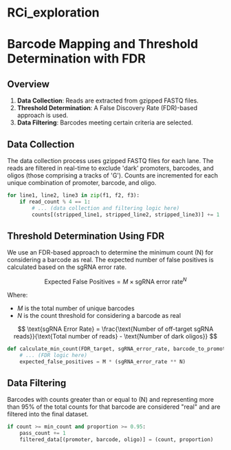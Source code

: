 # RCi_exploration
# Barcode Mapping and Threshold Determination with FDR

## Overview

1. **Data Collection**: Reads are extracted from gzipped FASTQ files.
2. **Threshold Determination**: A False Discovery Rate (FDR)-based approach is used.
3. **Data Filtering**: Barcodes meeting certain criteria are selected.

## Data Collection

The data collection process uses gzipped FASTQ files for each lane. The reads are filtered in real-time to exclude 'dark' promoters, barcodes, and oligos (those comprising a tracks of 'G'). Counts are incremented for each unique combination of promoter, barcode, and oligo.

```python
for line1, line2, line3 in zip(f1, f2, f3):
    if read_count % 4 == 1:
        # ... (data collection and filtering logic here)
        counts[(stripped_line1, stripped_line2, stripped_line3)] += 1
```

## Threshold Determination Using FDR

We use an FDR-based approach to determine the minimum count \(N\) for considering a barcode as real. The expected number of false positives is calculated based on the sgRNA error rate.

$$
\text{Expected False Positives} = M \times \text{sgRNA error rate}^N
$$

Where:
* $M$ is the total number of unique barcodes
* $N$ is the count threshold for considering a barcode as real

$$
\text{sgRNA Error Rate} = \frac{\text{Number of off-target sgRNA reads}}{\text{Total number of reads} - \text{Number of dark oligos}}
$$


```python
def calculate_min_count(FDR_target, sgRNA_error_rate, barcode_to_promoter_oligo):
    # ... (FDR logic here)
    expected_false_positives = M * (sgRNA_error_rate ** N)
```

## Data Filtering

Barcodes with counts greater than or equal to \(N\) and representing more than 95% of the total counts for that barcode are considered "real" and are filtered into the final dataset.

```python
if count >= min_count and proportion >= 0.95:  
    pass_count += 1
    filtered_data[(promoter, barcode, oligo)] = (count, proportion)
```
